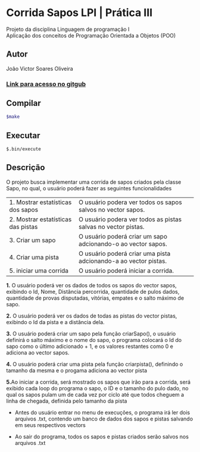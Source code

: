 # Corrida Sapos LPI | Prática III

<p>Projeto da disciplina Linguagem de programação I
<br>Aplicação dos conceitos de Programação Orientada a Objetos (POO)</p>

## Autor
<p>João Victor Soares Oliveira
  
### <a href='https://github.com/passjoao/CorridaSaposLPI'>Link para acesso no gitgub</a>

## Compilar
  ```bash
  $make
  ```
## Executar
  ```bash
  $.bin/execute
  ```
## Descrição
<p>O projeto busca implementar uma corrida de sapos criados pela classe Sapo, no qual, o usuário poderá fazer as seguintes funcionalidades
  <table>
    <tr><td>1. Mostrar estatísticas dos sapos</td><td>O usuário podera ver todos os sapos salvos no vector sapos.</td></tr>
    <tr><td>2. Mostrar estatísticas das pistas</td><td>O usuário podera ver todos as pistas salvas no vector pistas.</td></tr>
    <tr><td>3. Criar um sapo</td><td>O usuário poderá criar um sapo adcionando-o ao vector sapos.</td></tr>
    <tr><td>4. Criar uma pista</td><td>O usuário poderá criar uma pista adcionando-a ao vector pistas.</td></tr>
    <tr><td>5. iniciar uma corrida</td><td>O usuário poderá iniciar a corrida.</td></tr>
  </table>

<p><b>1.</b> O usuário poderá ver os dados de todos os sapos do vector sapos, exibindo o Id, Nome, Distância percorrida, quantidade de pulos dados, quantidade de provas disputadas, vitórias, empates e o salto máximo de sapo.</p>

<p><b>2.</b> O usuário poderá ver os dados de todas as pistas do vector pistas, exibindo o Id da pista e a distância dela.</p>

<p><b>3.</b> O usuário poderá criar um sapo pela função criarSapo(), o usuário definirá o salto máximo e o nome do sapo, o programa colocará o Id do sapo como o último adicionado + 1, e os valores restantes como 0 e adiciona ao vector sapos.</p>

<p><b>4.</b> O usuário poderá criar uma pista pela função criarpista(), definindo o tamanho da mesma e o progama adiciona ao vector pista</p>

<p><b>5.</b>Ao iniciar a corrida, será mostrado os sapos que irão para a corrida, será exibido cada loop do programa o sapo, o ID e o tamanho do pulo dado, no qual os sapos pulam um de cada vez por ciclo até que todos cheguem a linha de chegada, definida pelo tamanho da pista</p>

* <p>Antes do usuário entrar no menu de execuções, o programa irá ler dois arquivos .txt, contendo um banco de dados dos sapos e pistas salvando em seus respectivos vectors</p>

* <p>Ao sair do programa, todos os sapos e pistas criados serão salvos nos arquivos .txt</p>
